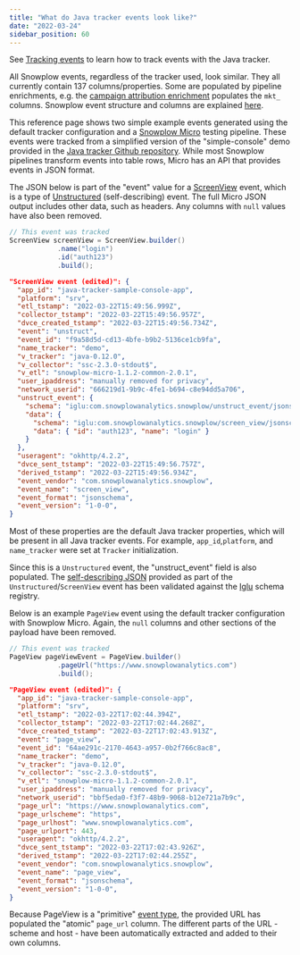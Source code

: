 ```yaml
---
title: "What do Java tracker events look like?"
date: "2022-03-24"
sidebar_position: 60
---
```


See [Tracking events](/docs/sources/trackers/java-tracker/previous-versions/java-tracker-v0-12/tracking-events/index.md) to learn how to track events with the Java tracker.

All Snowplow events, regardless of the tracker used, look similar. They all currently contain 137 columns/properties. Some are populated by pipeline enrichments, e.g. the [campaign attribution enrichment](/docs/enriching-your-data/available-enrichments/campaign-attribution-enrichment/index.md) populates the `mkt_` columns. Snowplow event structure and columns are explained [here](/docs/fundamentals/canonical-event/index.md).

This reference page shows two simple example events generated using the default tracker configuration and a [Snowplow Micro](/docs/testing-debugging/snowplow-micro/what-is-micro/index.md) testing pipeline. These events were tracked from a simplified version of the "simple-console" demo provided in the [Java tracker Github repository](https://github.com/snowplow/snowplow-java-tracker). While most Snowplow pipelines transform events into table rows, Micro has an API that provides events in JSON format.

The JSON below is part of the "event" value for a [ScreenView](/docs/sources/trackers/java-tracker/previous-versions/java-tracker-v0-12/tracking-events/index.md#creating-a-screenview-event) event, which is a type of [Unstructured](/docs/sources/trackers/java-tracker/previous-versions/java-tracker-v0-12/tracking-events/index.md#creating-a-custom-event-unstructured-events) (self-describing) event. The full Micro JSON output includes other data, such as headers. Any columns with `null` values have also been removed.

```java
// This event was tracked
ScreenView screenView = ScreenView.builder()
            .name("login")
            .id("auth123")
            .build();
```

```json
"ScreenView event (edited)": {
  "app_id": "java-tracker-sample-console-app",
  "platform": "srv",
  "etl_tstamp": "2022-03-22T15:49:56.999Z",
  "collector_tstamp": "2022-03-22T15:49:56.957Z",
  "dvce_created_tstamp": "2022-03-22T15:49:56.734Z",
  "event": "unstruct",
  "event_id": "f9a58d5d-cd13-4bfe-b9b2-5136ce1cb9fa",
  "name_tracker": "demo",
  "v_tracker": "java-0.12.0",
  "v_collector": "ssc-2.3.0-stdout$",
  "v_etl": "snowplow-micro-1.1.2-common-2.0.1",
  "user_ipaddress": "manually removed for privacy",
  "network_userid": "666219d1-9b9c-4fe1-b694-c8e94dd5a706",
  "unstruct_event": {
    "schema": "iglu:com.snowplowanalytics.snowplow/unstruct_event/jsonschema/1-0-0",
    "data": {
      "schema": "iglu:com.snowplowanalytics.snowplow/screen_view/jsonschema/1-0-0",
      "data": { "id": "auth123", "name": "login" }
    }
  },
  "useragent": "okhttp/4.2.2",
  "dvce_sent_tstamp": "2022-03-22T15:49:56.757Z",
  "derived_tstamp": "2022-03-22T15:49:56.934Z",
  "event_vendor": "com.snowplowanalytics.snowplow",
  "event_name": "screen_view",
  "event_format": "jsonschema",
  "event_version": "1-0-0",
}
```

Most of these properties are the default Java tracker properties, which will be present in all Java tracker events. For example, `app_id`,`platform`, and `name_tracker` were set at `Tracker` initialization.

Since this is a `Unstructured` event, the "unstruct_event" field is also populated. The [self-describing JSON](/docs/sources/trackers/java-tracker/previous-versions/java-tracker-v0-12/custom-tracking-using-schemas/index.md) provided as part of the `Unstructured`/`ScreenView` event has been validated against the [Iglu](/docs/pipeline-components-and-applications/iglu/index.md) schema registry.

Below is an example `PageView` event using the default tracker configuration with Snowplow Micro. Again, the `null` columns and other sections of the payload have been removed.

```java
// This event was tracked
PageView pageViewEvent = PageView.builder()
            .pageUrl("https://www.snowplowanalytics.com")
            .build();
```

```json
"PageView event (edited)": {
  "app_id": "java-tracker-sample-console-app",
  "platform": "srv",
  "etl_tstamp": "2022-03-22T17:02:44.394Z",
  "collector_tstamp": "2022-03-22T17:02:44.268Z",
  "dvce_created_tstamp": "2022-03-22T17:02:43.913Z",
  "event": "page_view",
  "event_id": "64ae291c-2170-4643-a957-0b2f766c8ac8",
  "name_tracker": "demo",
  "v_tracker": "java-0.12.0",
  "v_collector": "ssc-2.3.0-stdout$",
  "v_etl": "snowplow-micro-1.1.2-common-2.0.1",
  "user_ipaddress": "manually removed for privacy",
  "network_userid": "bbf5eda0-f3f7-48b9-9068-b12e721a7b9c",
  "page_url": "https://www.snowplowanalytics.com",
  "page_urlscheme": "https",
  "page_urlhost": "www.snowplowanalytics.com",
  "page_urlport": 443,
  "useragent": "okhttp/4.2.2",
  "dvce_sent_tstamp": "2022-03-22T17:02:43.926Z",
  "derived_tstamp": "2022-03-22T17:02:44.255Z",
  "event_vendor": "com.snowplowanalytics.snowplow",
  "event_name": "page_view",
  "event_format": "jsonschema",
  "event_version": "1-0-0",
}
```

Because PageView is a "primitive" [event type](/docs/sources/trackers/java-tracker/previous-versions/java-tracker-v0-12/tracking-events/index.md), the provided URL has populated the "atomic" `page_url` column. The different parts of the URL - scheme and host - have been automatically extracted and added to their own columns.

